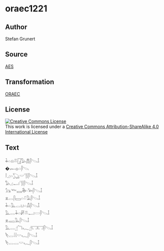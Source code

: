 # oraec1221

## Author

Stefan Grunert

## Source

[AES](https://github.com/simondschweitzer/aes)

## Transformation

[ORAEC](https://oraec.github.io/)

## License

<a rel="license" href="http://creativecommons.org/licenses/by-sa/4.0/"><img alt="Creative Commons License" style="border-width:0" src="https://i.creativecommons.org/l/by-sa/4.0/88x31.png" /></a><br />This work is licensed under a <a rel="license" href="http://creativecommons.org/licenses/by-sa/4.0/">Creative Commons Attribution-ShareAlike 4.0 International License</a>

## Text

𓇓𓏏𓁶𓌨𓉗𓅃𓆣𓋴𓌫𓄤<br>
�𓆱𓐍𓏏𓋴𓌫<br>
𓎛𓈎𓏏𓆏𓎟𓊹𓍛𓋴𓌫𓄤<br>
𓅃𓈎𓂝𓊹𓍛𓋴𓌫𓄤<br>
𓃥𓆝𓈘𓇗𓎆𓅨𓋴𓌫𓄤<br>
𓁷𓂋𓋴𓈙𓏏𓍔𓄿𓋴𓌫𓄤<br>
𓇓𓏏𓅓𓂋𓂓𓏏𓀋𓋴𓌫𓄤<br>
𓅓𓂋𓇓𓏏𓏞𓌨𓂝𓏳𓋴𓌫𓄤<br>
𓁷𓈄𓅓𓋴𓌫𓄤<br>
𓅓𓂋𓊨𓆓𓆑𓊨𓉐𓉐𓋴𓌫𓄤<br>
𓌸𓂋𓇋𓇋𓎟𓆑𓋴𓌫𓄤<br>
𓌸𓂋𓂋𓎟𓆑𓋴𓌫𓄤<br>

